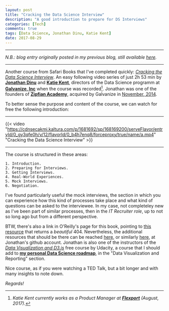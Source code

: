 ```yaml
---
layout: post
title: "Cracking the Data Science Interview"
description: "A good introduction to prepare for DS Interviews"
categories: [Tech]
comments: true
tags: [Data Science, Jonathan Dinu, Katie Kent]
date: 2017-08-29
---
```


***
_N.B.: blog entry originally posted in my previous blog, still available [here](https://estraviz.github.io/estraviz2017/profession%20and%20career/Cracking-the-Data-Science-Interview/)._
***

Another course from Safari Books that I've completed quickly: [_Cracking the Data Science Interview_](http://shop.oreilly.com/product/0636920039259.do "Cracking the Data Science Interview"). An easy following video series of just 2h 53 min by [**Jonathan Dinu**](http://hopelessoptimism.com/) and [**Katie Kent**](https://www.linkedin.com/in/katiekent/), directors of the Data Science programm at [**Galvanize, Inc**](http://www.galvanizeu.com/) when the course was recorded[^1]. Jonathan was one of the founders of [**Zipfian Academy**](https://www.crunchbase.com/organization/zipfian-academy#/entity), acquired by Galvanize in [November, 2014](http://blog.galvanize.com/galvanize-acquires-data-science-training-company-zipfian-academy/).

To better sense the purpose and content of the course, we can watch for free the following introduction:

***
{{< video "https://cdnsecakmi.kaltura.com/p/1681692/sp/168169200/serveFlavor/entryId/0_gy3qfe0h/v/12/flavorId/0_b4h7enq8/forceproxy/true/name/a.mp4" "Cracking the Data Science Interview" >}}
***

The course is structured in these areas:

    1. Introduction.
    2. Preparing for Interviews.
    3. Getting Interviews.
    4. Real-World Experiences.
    5. Mock Interviews.
    6. Negotiation.

I've found particularly useful the mock interviews, the section in which you can experience how this kind of processes take place and what kind of questions can be asked to the interviewee. In my case, not completeley new as I've been part of similar processes, then in the _IT Recruiter role_, up to not so long ago but from a different perspective.

BTW, there's also a link in O'Reilly's page for this book, pointing to [this resource](http://www.galvanize.com/resources/the-data-scientists-guide-to-interviewing) that returns a _beautiful_ 404. Nevertheless, the additional resources that should be there can be reached [here](http://52.24.101.88/resources/the-data-scientists-guide-to-interviewing/), or similarly [here](https://github.com/hopelessoptimism/cracking-the-data-science-interview), at Jonathan's github account. Jonathan is also one of the instructors of the [_Data Visualization and D3.js_](https://www.udacity.com/course/data-visualization-and-d3js--ud507) free course by Udacity, a course that I should add to [**my personal Data Science roadmap**](https://github.com/estraviz/data-science-roadmap), in the "Data Visualization and Reporting" section.

Nice course, as if you were watching a TED Talk, but a bit longer and with many insights to note down.

_Regards!_

[^1]: _Katie Kent currently works as a Product Manager at [**Flexport**](https://www.flexport.com/) (August, 2017)._
